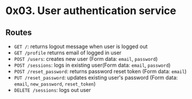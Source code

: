 # 0x03. User authentication service

## Routes
- `GET /`: returns logout message when user is logged out
- `GET /profile` returns email of logged in user
- `POST /users`: creates new user (Form data: `email`, `password`)
- `POST /sessions`: logs in existing user(Form data: `email`, `password`)
- `POST /reset_password`: returns password reset token (Form data: `email`)
- `PUT /reset_password`: updates existing user's password (Form data: `email`, `new_password`, `reset_token`)
- `DELETE /sessions`: logs out user
